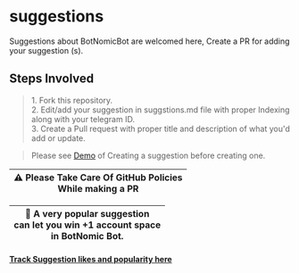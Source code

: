 # suggestions
Suggestions about BotNomicBot are welcomed here, Create a PR for adding your suggestion (s).


## Steps Involved
<blockquote> 1. Fork this repository.
  <br> 2. Edit/add your suggestion in suggstions.md file with proper Indexing along with your telegram ID.
  <br> 3. Create a Pull request with proper title and description of what you'd add or update.
  </blockquote>
  
  > Please see [Demo](https://github.com/BotNomic-Telegram/suggestions/blob/main/suggestions.md) of Creating a suggestion before creating one.



  | ⚠️ Please Take Care Of GitHub Policies <br> While making a PR |
  | -- |
  
  
  
  | 📌 A very popular suggestion <br> can let you win +1 account space <br> in BotNomic Bot. |
  | -- |
  
  
  
  #### [Track Suggestion likes and popularity here](t.me/BotNomicLibrary)
